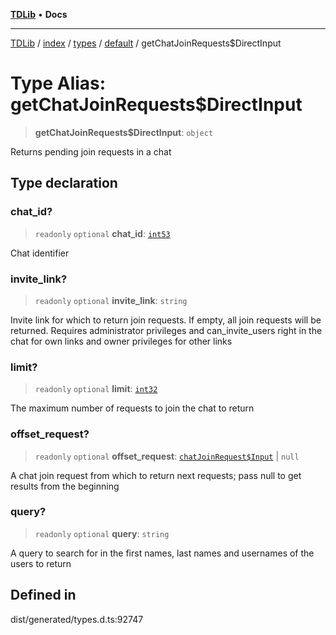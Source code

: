 [**TDLib**](../../../../../../README.md) • **Docs**

***

[TDLib](../../../../../../modules.md) / [index](../../../../../README.md) / [types](../../../README.md) / [default](../README.md) / getChatJoinRequests$DirectInput

# Type Alias: getChatJoinRequests$DirectInput

> **getChatJoinRequests$DirectInput**: `object`

Returns pending join requests in a chat

## Type declaration

### chat\_id?

> `readonly` `optional` **chat\_id**: [`int53`](int53.md)

Chat identifier

### invite\_link?

> `readonly` `optional` **invite\_link**: `string`

Invite link for which to return join requests. If empty, all join requests will be returned. Requires administrator privileges and can_invite_users right in the chat for own links and owner privileges for other links

### limit?

> `readonly` `optional` **limit**: [`int32`](int32.md)

The maximum number of requests to join the chat to return

### offset\_request?

> `readonly` `optional` **offset\_request**: [`chatJoinRequest$Input`](chatJoinRequest$Input.md) \| `null`

A chat join request from which to return next requests; pass null to get results from the beginning

### query?

> `readonly` `optional` **query**: `string`

A query to search for in the first names, last names and usernames of the users to return

## Defined in

dist/generated/types.d.ts:92747
